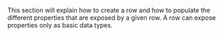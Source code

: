 <properties date="2016-05-10"
SortOrder="15"
/>

This section will explain how to create a row and how to populate the different properties that are exposed by a given row. A row can expose properties only as basic data types.
